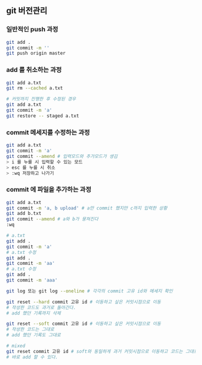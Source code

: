## git 버전관리

### 일반적인 push 과정

```bash
git add .
git commit -m ''
git push origin master
```



### add 를 취소하는 과정

```bash
git add a.txt
git rm --cached a.txt

# 커밋까지 진행한 후 수정된 경우
git add a.txt
git commit -m 'a'
git restore -- staged a.txt
```



### commit 메세지를 수정하는 과정

```bash
git add a.txt
git commit -m 'a'
git commit --amend # 입력모드와 추가모드가 생김
> i 를 누를 시 입력할 수 있는 모드
> esc 를 누를 시 취소
> :wq 저장하고 나가기
```



### commit 에 파일을 추가하는 과정

```bash
git add a.txt
git commit -m 'a, b upload' # a만 commit 했지만 c까지 입력한 상황
git add b.txt
git commit --amend # a와 b가 뭉쳐진다
:wq
```





```bash
# a.txt
git add .
git commit -m 'a'
# a.txt 수정
git add .
git commit -m 'aa'
# a.txt 수정
git add .
git commit -m 'aaa'

git log 또는 git log --oneline # 각각의 commit 고유 id와 메세지 확인

git reset --hard commit 고유 id # 이동하고 싶은 커밋시점으로 이동
# 작성한 코드도 과거로 돌아간다.
# add 했던 기록까지 삭제

git reset --soft commit 고유 id # 이동하고 싶은 커밋시점으로 이동
# 작성한 코드는 그대로
# add 했던 기록도 그대로

# mixed
git reset commit 고유 id # soft와 동일하게 과거 커밋시점으로 이동하고 코드는 그대로 남음
# 바로 add 할 수 있다.
```



